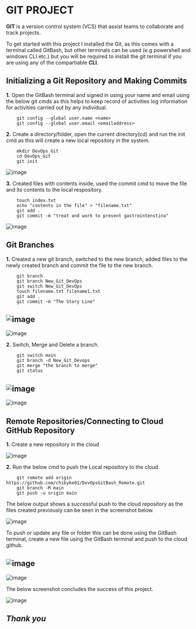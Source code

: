 # GIT PROJECT

**GIT** is a version control system (VCS) that assist teams to collaborate and track projects.

To get started with this project I installed the Git, as this comes with a terminal called GitBash, but other terminals can be used (e.g powershell and windows CLI etc.) but you will be required to install the git terminal if you are using any of the compartiable **CLI**.


## Initializing a Git Repository and Making Commits

**1.** Open the GitBash terminal and signed in using your name and email using the below git cmds as this helps to keep record of activities log information for activities carried out by any individual. 

        git config --global user.name <name>
        git config --global user.email <emailaddress>


**2.** Create a directory/folder, open the current directory(cd) and run the init cmd as this will create a new local repository in the system. 

        mkdir DevOps_Git
        cd DevOps_Git
        git init

![image](https://github.com/chibyke01/DevOps_Projects/assets/103823637/eea24879-113f-4591-b56e-46f723a096da)



**3.** Created files with contents inside, used the commit cmd to move the file and its contents to the local respository. 

        touch index.txt
        echo "contents in the file" > "filename.txt"
        git add .
        git commit -m "treat and work to prevent gastrointenstina"

![image](https://github.com/chibyke01/DevOps_Projects/assets/103823637/c7ae11b6-2f0f-41e1-b01f-2396dd946ba4)


## Git Branches
**1.** Created a new git branch, switched to the new branch, added files to the newly created branch and commit the file to the new branch.

        git branch
        git branch New_Git_DevOps
        git switch New_Git_DevOps
        touch filename.txt filename1.txt
        git add .
        git commit -m "The Story Line"

![image](https://github.com/chibyke01/DevOps_Projects/assets/103823637/da1eaa09-23a6-4d4d-b4cd-3968afb187df)
----
![image](https://github.com/chibyke01/DevOps_Projects/assets/103823637/6628d9dd-3d9a-4327-bebb-c0c3ce611e50)


**2.** Switch, Merge and Delete a branch.

        git switch main
        git branch -d New_Git_Devops 
        git merge "the branch to merge"
        git status

![image](https://github.com/chibyke01/DevOps_Projects/assets/103823637/e312f59e-8743-4173-b936-61b13a496e3d)
----
![image](https://github.com/chibyke01/DevOps_Projects/assets/103823637/91545846-1b8d-4258-b991-936e9f63d879)


## Remote Repositories/Connecting to Cloud GitHub Repository

**1.** Create a new repository in the cloud

![image](https://github.com/chibyke01/DevOps_Projects/assets/103823637/4fdd815c-997f-4015-94f6-0af1b84ad442)


**2.** Run the below cmd to push the Local repository to the cloud.

        git remote add origin https://github.com/chibyke01/DevOpsGitBash_Remote.git
        git branch -M main
        git push -u origin main

The below output shows a successful push to the cloud repository as the files created previously can be seen in the screenshot below.

![image](https://github.com/chibyke01/DevOps_Projects/assets/103823637/4b1742f7-adbe-43ae-8276-b55b1ee6d835)


To push or update any file or folder this can be done using the GitBash terminal, create a new file using the GitBash terminal and push to the cloud github.

![image](https://github.com/chibyke01/DevOps_Projects/assets/103823637/39a6f3bf-0c5c-4fa9-b4bd-1797b9686b43)
----
![image](https://github.com/chibyke01/DevOps_Projects/assets/103823637/42c6edc5-cbd4-462f-bbcf-f6ce7ceb676b)


The below screenshot concludes the success of this project.

![image](https://github.com/chibyke01/DevOps_Projects/assets/103823637/3a3db8cc-8101-4452-822f-400a2326e061)






## _Thank you_






